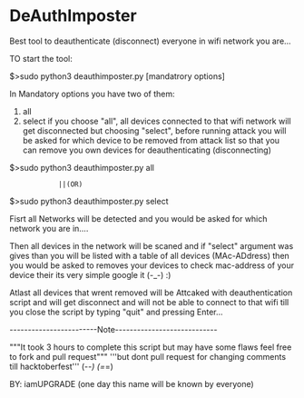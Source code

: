 # DeAuthImposter
Best tool to deauthenticate (disconnect) everyone in wifi network you are...

TO start the tool:

$>sudo python3 deauthimposter.py [mandatrory options]

In Mandatory options you have two of them:
1) all
2) select
 if you choose "all", all devices connected to that wifi network will get disconnected but choosing "select", before running attack
 you will be asked for which device to be removed from attack list so that you can remove you own devices for deauthenticating (disconnecting)
 
$>sudo python3 deauthimposter.py all

                ||(OR)

$>sudo python3 deauthimposter.py select

Fisrt all Networks will be detected and you would be asked for which network you are in....

Then all devices in the network will be scaned and if "select" argument was gives than you will be listed with a table
of all devices (MAc-ADdress) then you would be asked to removes your devices to check mac-address of your device their its very simple
google it (-_-) :)

Atlast all devices that wrent removed will be Attcaked with deauthentication script and will get disconnect and will not be able 
to connect to that wifi till you close the script by typing "quit" and pressing Enter...


------------------------Note----------------------------

"""It took 3 hours to complete this script but may have some flaws feel free to fork and pull request"""
'''but dont pull request for changing comments till hacktoberfest'''  (-_-) (=_=)

BY: iamUPGRADE (one day this name will be known by everyone)
